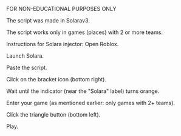 FOR NON-EDUCATIONAL PURPOSES ONLY

The script was made in Solarav3.

The script works only in games (places) with 2 or more teams.

Instructions for Solara injector:
Open Roblox.

Launch Solara.

Paste the script.

Click on the bracket icon (bottom right).

Wait until the indicator (near the "Solara" label) turns orange.

Enter your game (as mentioned earlier: only games with 2+ teams).

Click the triangle button (bottom left).

Play.
